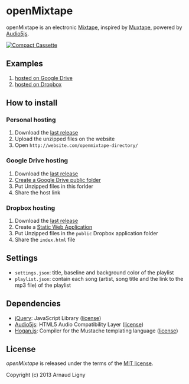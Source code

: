 openMixtape
===========

openMixtape is an electronic [Mixtape](http://en.wikipedia.org/wiki/Mixtape), inspired by [Muxtape](http://en.wikipedia.org/wiki/Muxtape), powered by [Audio5js](https://github.com/zohararad/audio5js).

[![Compact Cassette](http://upload.wikimedia.org/wikipedia/commons/f/f1/Tdkc60cassette.jpg "Compact Cassette")](http://en.wikipedia.org/wiki/File:Tdkc60cassette.jpg)


Examples
--------
1. [hosted on Google Drive](https://googledrive.com/host/0B6HLp_YaG_4DV2xjWHJqTW1qTTg/)
2. [hosted on Dropbox](https://dl-web.dropbox.com/spa/4f651hzlgq63emq/openMixtape/public/index.html)


How to install
--------------

### Personal hosting

1. Download the [last release](https://github.com/Narno/openMixtape/releases)
2. Upload the unzipped files on the website
3. Open `http://website.com/openmixtape-directory/`

### Google Drive hosting

1. Download the [last release](https://github.com/Narno/openMixtape/releases)
2. [Create a Google Drive public folder](https://support.google.com/drive/answer/2881970?hl=en)
3. Put Unzipped files in this forlder
4. Share the host link

### Dropbox hosting

1. Download the [last release](https://github.com/Narno/openMixtape/releases)
2. Create a [Static Web Application](https://dl-web.dropbox.com/spa/pjlfdak1tmznswp/powered_by.js/public/index.html)
3. Put Unzipped files in the ```public``` Dropbox application folder
4. Share the ```index.html``` file


Settings
--------

* ```settings.json```: title, baseline and background color of the playlist
* ```playlist.json```: contain each song (artist, song title and the link to the mp3 file) of the playlist


Dependencies
------------

* [jQuery](https://github.com/jquery/jquery): JavaScript Library ([license](https://github.com/jquery/jquery/blob/master/MIT-LICENSE.txt))
* [Audio5js](https://github.com/zohararad/audio5js): HTML5 Audio Compatibility Layer ([license](https://github.com/zohararad/audio5js#license))
* [Hogan.js](https://github.com/twitter/hogan.js): Compiler for the Mustache templating language ([license](https://github.com/twitter/hogan.js/blob/master/LICENSE))


License
-----------------------------

_openMixtape_ is released under the terms of the [MIT license](http://opensource.org/licenses/MIT).

Copyright (c) 2013 Arnaud Ligny
